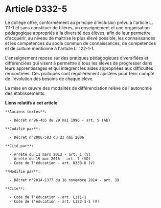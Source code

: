 # Article D332-5

Le collège offre, conformément au principe d'inclusion prévu à l'article L. 111-1 et sans constituer de filières, un
enseignement et une organisation pédagogique appropriés à la diversité des élèves, afin de leur permettre d'acquérir, au
niveau de maîtrise le plus élevé possible, les connaissances et les compétences du socle commun de connaissances, de
compétences et de culture mentionné à l'article L. 122-1-1. 

L'enseignement repose sur des pratiques pédagogiques diversifiées et différenciées qui visent à permettre à tous les élèves
de progresser dans leurs apprentissages et qui intègrent les aides appropriées aux difficultés rencontrées. Ces pratiques
sont régulièrement ajustées pour tenir compte de l'évolution des besoins de chaque élève. 

La mise en œuvre des modalités de différenciation relève de l'autonomie des établissements.

**Liens relatifs à cet article**

	**Anciens textes**:

	  - Décret n°96-465 du 29 mai 1996 - art. 5 (Ab)

	**Codifié par**:

	  - Décret n°2006-583 du 23 mai 2006

	**Cité par**:

	  - Arrêté du 11 mars 2013 - art. 1 (V)
	  - Arrêté du 19 mai 2015 - art. 7 (VD)
	  - Code de l'éducation - art. D333-8 (V)

	**Modifié par**:

	  - Décret n°2014-1377 du 18 novembre 2014 - art. 30

	**Cite**:

	  - Code de l'éducation - art. L111-1
	  - Code de l'éducation - art. L122-1-1 (V)
